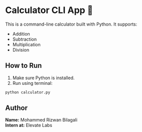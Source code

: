 
# Calculator CLI App 🧮
This is a command-line calculator built with Python. It supports:
- Addition
- Subtraction
- Multiplication
- Division
## How to Run
1. Make sure Python is installed.
2. Run using terminal:
```bash
python calculator.py
```
## Author
**Name:** Mohammed Rizwan Bilagali  
**Intern at:** Elevate Labs

